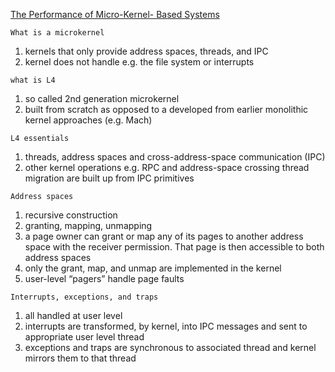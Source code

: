[The Performance of Micro-Kernel- Based Systems](http://cseweb.ucsd.edu/classes/fa01/cse221/papers/haertig-ukernel-perf-sosp97.pdf)

`What is a microkernel`

1. kernels that only provide address spaces, threads, and IPC
2. kernel does not handle e.g. the file system or interrupts

`what is L4`

1. so called 2nd generation microkernel
2. built from scratch as opposed to a developed from earlier monolithic kernel approaches (e.g. Mach)

`L4 essentials`

1. threads, address spaces and cross-address-space communication (IPC)
2. other kernel operations e.g. RPC and address-space crossing thread migration are built up from IPC primitives

`Address spaces`

1. recursive construction
2. granting, mapping, unmapping
3. a page owner can grant or map any of its pages to another address space with the receiver permission.  That page is then accessible to both address spaces
4. only the grant, map, and unmap are implemented in the kernel
5. user-level “pagers” handle page faults

`Interrupts, exceptions, and traps`

1. all handled at user level
2. interrupts are transformed, by kernel, into IPC messages and sent to appropriate user level thread
3. exceptions and traps are synchronous to associated thread and kernel mirrors them to that thread
